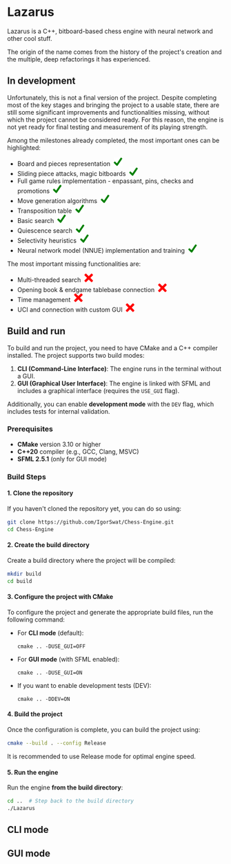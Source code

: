 # Lazarus

Lazarus is a C++, bitboard-based chess engine with neural network and other cool stuff.

The origin of the name comes from the history of the project's creation and the multiple, deep refactorings it has experienced.

## In development
Unfortunately, this is not a final version of the project. 
Despite completing most of the key stages and bringing the project to a usable state, there are still some significant improvements and functionalities missing, without which the project cannot be considered ready.
For this reason, the engine is not yet ready for final testing and measurement of its playing strength.

Among the milestones already completed, the most important ones can be highlighted:
- Board and pieces representation&nbsp; <img src="md/check.png" alt="Check icon" width="20" height="20">
- Sliding piece attacks, magic bitboards&nbsp; <img src="md/check.png" alt="Check icon" width="20" height="20">
- Full game rules implementation - enpassant, pins, checks and promotions&nbsp; <img src="md/check.png" alt="Check icon" width="20" height="20">
- Move generation algorithms&nbsp; <img src="md/check.png" alt="Check icon" width="20" height="20">
- Transposition table&nbsp; <img src="md/check.png" alt="Check icon" width="20" height="20">
- Basic search&nbsp; <img src="md/check.png" alt="Check icon" width="20" height="20">
- Quiescence search&nbsp; <img src="md/check.png" alt="Check icon" width="20" height="20">
- Selectivity heuristics&nbsp; <img src="md/check.png" alt="Check icon" width="20" height="20">
- Neural network model (NNUE) implementation and training&nbsp; <img src="md/check.png" alt="Check icon" width="20" height="20">

The most important missing functionalities are:
- Multi-threaded search&nbsp; <img src="md/delete.png" alt="Delete icon" width="20" height="20">
- Opening book & endgame tablebase connection&nbsp; <img src="md/delete.png" alt="Delete icon" width="20" height="20">
- Time management&nbsp; <img src="md/delete.png" alt="Delete icon" width="20" height="20">
- UCI and connection with custom GUI&nbsp; <img src="md/delete.png" alt="Delete icon" width="20" height="20">

## Build and run
To build and run the project, you need to have CMake and a C++ compiler installed. The project supports two build modes:

1. **CLI (Command-Line Interface)**: The engine runs in the terminal without a GUI.
2. **GUI (Graphical User Interface)**: The engine is linked with SFML and includes a graphical interface (requires the `USE_GUI` flag).

Additionally, you can enable **development mode** with the `DEV` flag, which includes tests for internal validation.

### Prerequisites

- **CMake** version 3.10 or higher
- **C++20** compiler (e.g., GCC, Clang, MSVC)
- **SFML 2.5.1** (only for GUI mode)

### Build Steps

#### 1. Clone the repository
If you haven't cloned the repository yet, you can do so using:

```bash
git clone https://github.com/IgorSwat/Chess-Engine.git
cd Chess-Engine
```

#### 2. Create the build directory
Create a build directory where the project will be compiled:

```bash
mkdir build
cd build
```

#### 3. Configure the project with CMake
To configure the project and generate the appropriate build files, run the following command:
- For **CLI mode** (default):
  ```
  cmake .. -DUSE_GUI=OFF
  ```
- For **GUI mode** (with SFML enabled):
  ```
  cmake .. -DUSE_GUI=ON
  ```
- If you want to enable development tests (DEV):
  ```
  cmake .. -DDEV=ON
  ```

#### 4. Build the project
Once the configuration is complete, you can build the project using:
```bash
cmake --build . --config Release
```
It is recommended to use Release mode for optimal engine speed.

#### 5. Run the engine
Run the engine **from the build directory**:
```bash
cd ..  # Step back to the build directory
./Lazarus
```

## CLI mode


## GUI mode
